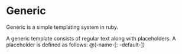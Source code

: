 # Generic
Generic is a simple templating system in ruby.

A generic template consists of regular text along with placeholders. A placeholder is defined as follows: 
  @(-name-[: -default-])
